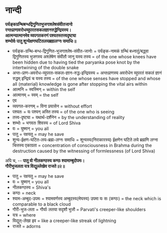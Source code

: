 # नान्दी

**पर्यङ्कग्रन्थिबन्धद्विगुणितभुजगाश्लेषसंवीतजानो**\
**रन्तःप्राणावरोधव्युपरतसकलज्ञानरुद्धेन्द्रियस्य।**\
**आत्मन्यात्मानमेव व्यपगतकरणं पश्यतस्तत्त्वदृष्ट्या**\
**शम्भोर्वः पातु शून्येक्षणघटितलयब्रह्मलग्नः समाधिः॥**

- पर्यङ्क-ग्रन्थि-बन्ध-द्विगुणित-भुजगाश्लेष-संवीत-जानोः = पर्यङ्क-नामकं ग्रन्थिं बध्नातुं/बद्ध्वा द्विगुणितस्य भुजगस्य अश्लेषेण संवीतौ जानू यस्य तस्य = of the one whose knees have been hidden due to having tied the paryanka pose knot by the intertwining of the double snake
- अन्तः-प्राण-अवरोध-व्युपरत-सकल-ज्ञान-रुद्ध-इन्द्रियस्य = अन्तःप्राणस्य अवरोधेन व्युपरतं सकलं ज्ञानं रुद्धम् इन्द्रियं च यस्य तस्य = of the one whose senses have stopped and whose all (material) knowledge is gone after stopping the vital airs within
- आत्मनि = स्वस्मिन् = within the self
- आत्मानम् = स्वम् = the self
- एव
- व्यपगत-करणम् = विना प्रयासेन = without effort
- पश्यतः = यः पश्यन् अस्ति तस्य = of the one who is seeing
- तत्त्व-दृष्ट्या = यथार्थ-दर्शेनेन = by the understanding of reality
- शम्भोः = भगवतः शिवस्य = of Lord Shiva
- वः = युष्मान् = you all
- पातु = रक्षयतु = may he save
- शून्य-ईक्षण-घटित-लय-ब्रह्म-लग्नः समाधिः = शून्यस्य(निराकारस्य) ईक्षणेन घटिते लये ब्रह्मणि लग्ना चित्तस्य एकाग्रता = concentration of consciousness in Brahma during the destruction caused by the witnessing of formlessness (of Lord Shiva)

अपि च, --
**पातु वो नीलकण्ठस्य कण्ठः श्यामाम्बुदोपमः।\
गौरीभुजलता यत्र विद्युल्लेखेव राजते॥२॥**
- पातु = रक्षयतु = may he save
- वः = युष्मान् = you all
- नीलकण्ठस्य = Shiva's
- कण्ठः = neck
- श्याम-अम्बुद-उपमः = श्यामवर्णस्य अम्बुदस्य(मेघस्य) उपमा यः सः (कण्ठः) = the neck which is comparable to a black cloud
- गौरी-भुज-लता = गौर्याः लतया सदृशौ भुजौ = Parvati's creeper-like shoulders
- यत्र = where
- विद्युत्-लेखा इव = like a creeper-like streak of lightning
- राजते = adorns
